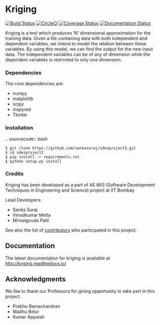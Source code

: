 # Kriging 
[![Build Status](https://travis-ci.org/sankasuraj/sdesproject2.svg?branch=master)](https://travis-ci.org/sankasuraj/sdesproject2) [![CircleCI](https://circleci.com/gh/sankasuraj/sdesproject2.svg?style=shield)](https://circleci.com/gh/sankasuraj/sdesproject2) [![Coverage Status](https://coveralls.io/repos/github/sankasuraj/sdesproject2/badge.svg)](https://coveralls.io/github/sankasuraj/sdesproject2) [![Documentation Status](https://readthedocs.org/projects/kriging/badge/?version=latest)](http://kriging.readthedocs.io/en/latest/?badge=latest)

Kriging is a tool which produces ‘N’ dimensional approximation for the training data. Given a file containing data with both independent and dependent variables, we intend to model the relation between these variables. By using this model, we can find the output for the new input data.
The independent variables can be of any of dimension while the dependent variables is restricted to only one dimension.

### Dependencies

The core dependencies are:
- numpy
- matplotlib
- scipy
- inspyred
- Tkinter

### Installation

.. sourcecode:: bash

    $ git clone https://github.com/sankasuraj/sdesproject2.git
    $ cd sdesproject2
    $ pip install -r requirements.txt
    $ python setup.py install

### Credits

Kriging has been developed as a part of AE 663 (Software Development Techniques in Engineering and Science) project at IIT Bombay

Lead Developers:
 - Sanka Suraj
 - Vinodkumar Metla
 - Mrinalgouda Patil
 
See also the list of [contributors](https://github.com/sankasuraj/sdesproject2/contributors) who participated in this project.

## Documentation

The latest documentation for kriging is available at http://kriging.readthedocs.io/


## Acknowledgments

We like to thank our Professors for giving opportunity to take part in this project.

* Prabhu Ramachandran
* Madhu Belur
* Kumar Appaiah
